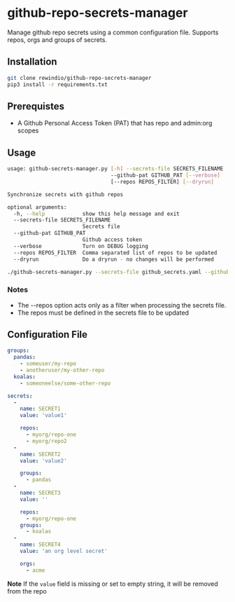 # github-repo-secrets-manager

Manage github repo secrets using a common configuration file.  Supports repos, orgs and groups of secrets.

## Installation

```bash
git clone rewindio/github-repo-secrets-manager
pip3 install -r requirements.txt
```

## Prerequistes

- A Github Personal Access Token (PAT) that has repo and admin:org scopes

## Usage

```bash
usage: github-secrets-manager.py [-h] --secrets-file SECRETS_FILENAME
                                 --github-pat GITHUB_PAT [--verbose]
                                 [--repos REPOS_FILTER] [--dryrun]

Synchronize secrets with github repos

optional arguments:
  -h, --help            show this help message and exit
  --secrets-file SECRETS_FILENAME
                        Secrets file
  --github-pat GITHUB_PAT
                        Github access token
  --verbose             Turn on DEBUG logging
  --repos REPOS_FILTER  Comma separated list of repos to be updated
  --dryrun              Do a dryrun - no changes will be performed
```

```bash
./github-secrets-manager.py --secrets-file github_secrets.yaml --github-pat 123456789
```

### Notes

- The --repos option acts only as a filter when processing the secrets file.
- The repos must be defined in the secrets file to be updated

## Configuration File

```yaml
groups:
  pandas:
    - someuser/my-repo
    - anotheruser/my-other-repo
  koalas:
    - someoneelse/some-other-repo

secrets:
  -
    name: SECRET1
    value: 'value1'

    repos:
      - myorg/repo-one
      - myorg/repo2
  -
    name: SECRET2
    value: 'value2'

    groups:
      - pandas
  -
    name: SECRET3
    value: ''

    repos:
      - myorg/repo-one
    groups:
      - koalas
  -
    name: SECRET4
    value: 'an org level secret'

    orgs:
      - acme
```

**Note**
If the `value` field is missing or set to empty string, it will be removed from the repo
